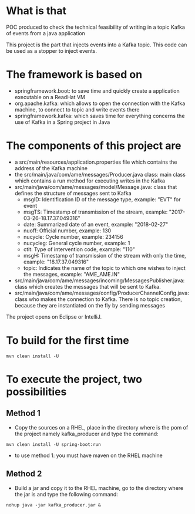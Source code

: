What is that
============
POC produced to check the technical feasibility of writing in a
topic Kafka of events from a java application

This project is the part that injects events into a Kafka topic.
This code can be used as a stopper to inject events.

The framework is based on
=========================
- springframework.boot: to save time and quickly create a
application executable on a ReadHat VM
- org.apache.kafka: which allows to open the connection with the Kafka machine,
to connect to topic and write events there
- springframework.kafka: which saves time for everything
concerns the use of Kafka in a Spring project in Java


The components of this project are
==================================
- a src/main/resources/application.properties file which contains the address of the Kafka machine
- the src/main/java/com/ame/messages/Producer.java class: main class which contains a run method for executing writes in the Kafka
- src/main/java/com/ame/messages/model/Message.java: class that defines the structure of messages sent to Kafka
	* msgID: Identification ID of the message type, example: "EVT" for event
	* msgTS: Timestamp of transmission of the stream, example: "2017-03-26-18.17.37.049316"
	* date: Summarized date of an event, example: "2018-02-27"
	* nuoff: Official number, example: 130
	* nucycle: Cycle number, example: 234156
	* nucycleg: General cycle number, example: 1
	* ctit: Type of intervention code, example: "110"
	* msgH: Timestamp of transmission of the stream with only the time, example: "18.17.37.049316"
	* topic: Indicates the name of the topic to which one wishes to inject the messages, example: "AME_AME.IN"
- src/main/java/com/ame/messages/incoming/MessagesPublisher.java: class which
 creates the messages that will be sent to Kafka.
- src/main/java/com/ame/messages/config/ProducerChannelConfig.java: class who makes the connection to Kafka. There is no topic creation, because they are instantiated on the fly by sending messages
 
The project opens on Eclipse or IntelliJ.
 
To build for the first time
===========================

`mvn clean install -U`

To execute the project, two possibilities
=========================================
Method 1
--------
- Copy the sources on a RHEL, place in the directory
where is the pom of the project namely kafka_producer and type the command:

`mvn clean install -U spring-boot:run`
    
- to use method 1: you must have maven on the RHEL machine

Method 2
--------
- Build a jar and copy it to the RHEL machine, go to the directory
where the jar is and type the following command:

`nohup java -jar kafka_producer.jar &`